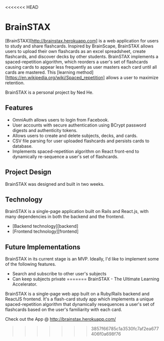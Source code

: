 <<<<<<< HEAD
# BrainSTAX

[BrainSTAX][http://brainstax.herokuapp.com] is a web application for users to study and share flashcards. Inspired by BrainScape, BrainSTAX allows users to upload their own flashcards as an excel spreadsheet, create flashcards, and discover decks by other students. BrainSTAX implements a spaced-repetition algorithm, which reorders a user's set of flashcards causing cards to appear less frequently as user masters each card until all cards are mastered. This [learning method] [https://en.wikipedia.org/wiki/Spaced_repetition] allows a user to maximize retention.

BrainSTAX is a personal project by Ned He.

## Features

- OmniAuth allows users to login from Facebook.
- User accounts with secure authentication using BCrypt password digests and authenticity tokens.
- Allows users to create and delete subjects, decks, and cards.
- CSV file parsing for user uploaded flashcards and persists cards to database.
- Implements spaced-repetition algorithm on React front-end to dynamically re-sequence a user's set of flashcards.

## Project Design

BrainSTAX was designed and built in two weeks.

## Technology

BrainSTAX is a single-page application built on Rails and React.js, with many dependencies in both the backend and the frontend.

- [Backend technology][backend]
- [Frontend technology][frontend]

## Future Implementations

BrainSTAX in its current stage is an MVP. Ideally, I'd like to implement some of the following features.

- Search and subscribe to other user's subjects
- Can keep subjects private
=======
BrainSTAX - The Ultimate Learning Accelerator.

BrainSTAX is a single-page web app built on a Ruby/Rails backend and ReactJS frontend. It's a flash-card study app which implements a unique spaced-repetition algorithm that dynamically resequences a user's set of flashcards based on the user's familiarity with each card.

Check out the App @ http://brainstax.herokuapp.com/
>>>>>>> 3857f66785c1a3530fc7af2ea677406f0a698f76
